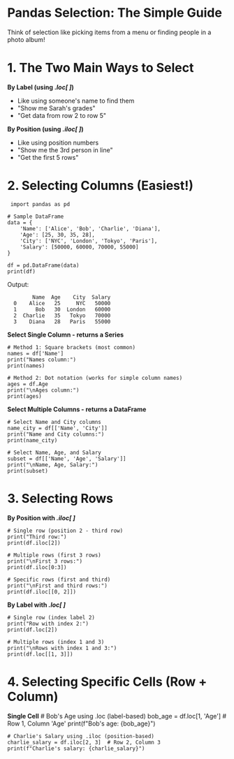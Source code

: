#  Pandas Selection: The Simple Guide
Think of selection like picking items from a menu or finding people in a photo album!

# 1. The Two Main Ways to Select
**By Label (using ._loc[ ]_)**
* Like using someone's name to find them
* "Show me Sarah's grades"
* "Get data from row 2 to row 5"

**By Position (using _.iloc[ ]_)**
* Like using position numbers
* "Show me the 3rd person in line"
* "Get the first 5 rows"

 # 2. Selecting Columns (Easiest!)

     import pandas as pd
  
    # Sample DataFrame
    data = {
        'Name': ['Alice', 'Bob', 'Charlie', 'Diana'],
        'Age': [25, 30, 35, 28],
        'City': ['NYC', 'London', 'Tokyo', 'Paris'],
        'Salary': [50000, 60000, 70000, 55000]
    }
    
    df = pd.DataFrame(data)
    print(df)

  Output:
  
            Name  Age    City  Salary
      0    Alice   25     NYC   50000
      1      Bob   30  London   60000
      2  Charlie   35   Tokyo   70000
      3    Diana   28   Paris   55000

**Select Single Column - returns a Series**

    # Method 1: Square brackets (most common)
    names = df['Name']
    print("Names column:")
    print(names)
    
    # Method 2: Dot notation (works for simple column names)
    ages = df.Age
    print("\nAges column:")
    print(ages)

**Select Multiple Columns - returns a DataFrame**

    # Select Name and City columns
    name_city = df[['Name', 'City']]
    print("Name and City columns:")
    print(name_city)
    
    # Select Name, Age, and Salary
    subset = df[['Name', 'Age', 'Salary']]
    print("\nName, Age, Salary:")
    print(subset)


# 3. Selecting Rows
**By Position with _.iloc[ ]_**

    # Single row (position 2 - third row)
    print("Third row:")
    print(df.iloc[2])
    
    # Multiple rows (first 3 rows)
    print("\nFirst 3 rows:")
    print(df.iloc[0:3])
    
    # Specific rows (first and third)
    print("\nFirst and third rows:")
    print(df.iloc[[0, 2]])

**By Label with _.loc[ ]_**

    # Single row (index label 2)
    print("Row with index 2:")
    print(df.loc[2])
    
    # Multiple rows (index 1 and 3)
    print("\nRows with index 1 and 3:")
    print(df.loc[[1, 3]])

# 4. Selecting Specific Cells (Row + Column)

**Single Cell**
    # Bob's Age using .loc (label-based)
    bob_age = df.loc[1, 'Age']  # Row 1, Column 'Age'
    print(f"Bob's age: {bob_age}")
    
    # Charlie's Salary using .iloc (position-based)
    charlie_salary = df.iloc[2, 3]  # Row 2, Column 3
    print(f"Charlie's salary: {charlie_salary}")
